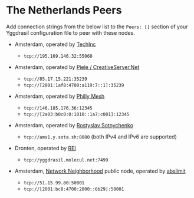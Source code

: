 # The Netherlands Peers

Add connection strings from the below list to the `Peers: []` section of your
Yggdrasil configuration file to peer with these nodes.

* Amsterdam, operated by [TechInc](https://techinc.nl)
  * `tcp://195.169.146.32:55060`

* Amsterdam, operated by [Piele / CreativeServer.Net](https://github.com/petertambach)
  * `tcp://85.17.15.221:35239`
  * `tcp://[2001:1af8:4700:a119:7::1]:35239`

* Amsterdam, operated by [Philly Mesh](https://phillymesh.net)
  * `tcp://146.185.176.36:12345`
  * `tcp://[2a03:b0c0:0:1010::1a7:c001]:12345`

* Amsterdam, operated by [Rostyslav Sotnychenko](https://github.com/rsotnychenko)
  * `tcp://ams1.y.sota.sh:8080` (both IPv4 and IPv6 are supported)

* Dronten, operated by [REI](https://github.com/molecul)
  * `tcp://yggdrasil.molecul.net:7499`

* Amsterdam, [Network Neighborhood](http://netwhood.online) public node, operated by [abslimit](http://netwhood.online/feedback/)
  * `tcp://51.15.99.80:50001`
  * `tcp://[2001:bc8:4700:2000::6b29]:50001`
